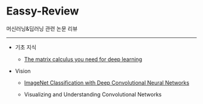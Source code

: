 # Eassy-Review
머신러닝&amp;딥러닝 관련 논문 리뷰

***

+ 기초 지식
  + [The matrix calculus you need for deep learning](https://github.com/hwii-kk/Eassay-Review/tree/main/The%20matrix%20calculus%20you%20need%20for%20deep%20learning)

+ Vision
  + [ImageNet Classification with Deep Convolutional Neural Networks](https://github.com/hwii-kk/Eassay-Review/tree/main/ImageNet%20Classification%20with%20Deep%20Convolutional%20Neural%20Networks)

  + Visualizing and Understanding Convolutional Networks
